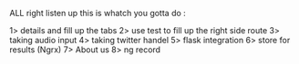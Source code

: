 ALL right listen up this is whatch you gotta do :

1> details and fill up the tabs 
2> use test to fill up the right side route 
3> taking audio input 
4> taking twitter handel 
5> flask integration 
6> store for results (Ngrx)
7> About us 
8> ng record

